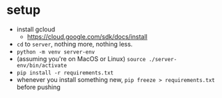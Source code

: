 # setup
- install gcloud
    - https://cloud.google.com/sdk/docs/install
- `cd` to `server`, nothing more, nothing less.
- `python -m venv server-env`
- (assuming you're on MacOS or Linux) `source ./server-env/bin/activate`
- `pip install -r requirements.txt`
- whenever you install something new, `pip freeze > requirements.txt` before pushing
